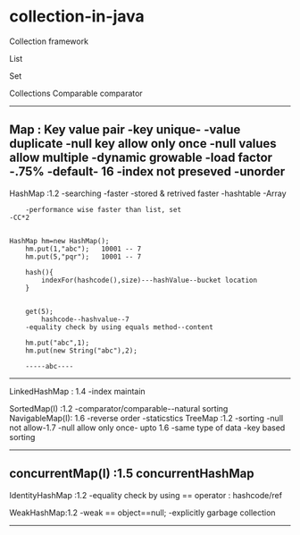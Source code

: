 # collection-in-java
Collection framework

List

Set

Collections
Comparable
comparator

----------------------
Map :
Key value pair
	-key unique-
	-value duplicate
	-null key allow only once
	-null values allow multiple
	-dynamic growable
	-load factor -.75%
	-default- 16
	-index not preseved
	-unorder
--------------------------
HashMap :1.2 
	-searching -faster
	-stored & retrived faster
		-hashtable
			-Array 
			
		-performance wise faster than list, set	
	-CC*2		
			
			
	HashMap hm=new HashMap();
		hm.put(1,"abc");   10001 -- 7
		hm.put(5,"pqr");   10001 -- 7
		
		hash(){
			indexFor(hashcode(),size)---hashValue--bucket location
		}
		
		
		get(5);
			hashcode--hashvalue--7
		-equality check by using equals method--content	
			
		hm.put("abc",1);
		hm.put(new String("abc"),2);
		
		-----abc----
		
			
-------------------------------------------------

LinkedHashMap : 1.4
	-index maintain
		
SortedMap(I) :1.2
	-comparator/comparable--natural sorting
NavigableMap(I): 1.6
	-reverse order
	-staticstics
TreeMap :1.2
	-sorting
	-null not allow-1.7
	-null allow only once- upto 1.6
	-same type of data
	-key based sorting

----------------------------------
concurrentMap(I) :1.5
	concurrentHashMap
----------------------------------	
IdentityHashMap :1.2
	-equality check by using == operator : hashcode/ref
	
WeakHashMap:1.2
	-weak == object==null;
	-explicitly garbage collection

-------------------------------
